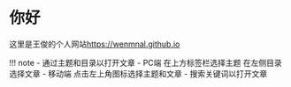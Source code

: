 
# 你好

这里是王俊的个人网站<https://wenmnal.github.io>

!!! note
    - 通过主题和目录以打开文章
         - PC端 在上方标签栏选择主题 在左侧目录选择文章
         - 移动端 点击左上角图标选择主题和文章
    - 搜索关键词以打开文章



